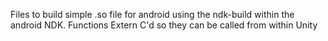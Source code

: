 Files to build simple .so file for android using the ndk-build within the android NDK.
Functions Extern C'd so they can be called from within Unity

